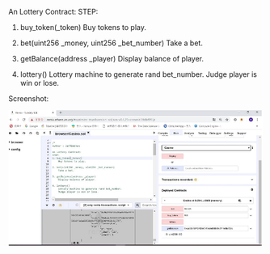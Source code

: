 An Lottery Contract:
STEP:
1. buy_token(_token)
    Buy tokens to play.
    
2. bet(uint256 _money, uint256 _bet_number)
    Take a bet.
    
3. getBalance(address _player)
    Display balance of player. 
    
4. lottery()
    Lottery machine to generate rand bet_number.
    Judge player is win or lose.
    
    
Screenshot:

![Screenshot](remix_01.jpg)    
